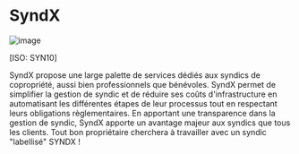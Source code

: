 # SyndX

![image](https://github.com/chainventive/SyndX/assets/145052675/8c8193d5-e7bc-4c24-8e87-b9c7112e2e53)

[ISO: SYN10]

SyndX propose une large palette de services dédiés aux syndics de copropriété, aussi bien professionnels que bénévoles. SyndX permet de simplifier la gestion de syndic et de réduire ses coûts d'infrastructure en automatisant les différentes étapes de leur processus tout en respectant leurs obligations règlementaires. En apportant une transparence dans la gestion de syndic, SyndX apporte un avantage majeur aux syndics que tous les clients. Tout bon propriétaire cherchera à travailler avec un syndic "labellisé" SYNDX !
